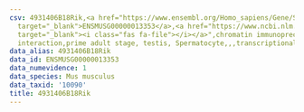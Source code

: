 ```yaml
---
csv: 4931406B18Rik,<a href="https://www.ensembl.org/Homo_sapiens/Gene/Summary?db=core;g=ENSMUSG00000013353"
  target="_blank">ENSMUSG00000013353</a>,<a href="https://www.ncbi.nlm.nih.gov/pubmed/25450459"
  target="_blank"><i class="fas fa-file"></i></a>",chromatin immunoprecipitation assay,direct
  interaction,prime adult stage, testis, Spermatocyte,,,transcriptional regulation,
data_alias: 4931406B18Rik
data_id: ENSMUSG00000013353
data_numevidence: 1
data_species: Mus musculus
data_taxid: '10090'
title: 4931406B18Rik
---
```

